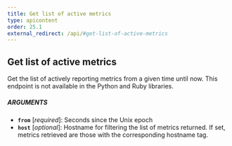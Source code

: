 ```yaml
---
title: Get list of active metrics
type: apicontent
order: 25.1
external_redirect: /api/#get-list-of-active-metrics
---
```


## Get list of active metrics
Get the list of actively reporting metrics from a given time until now. This endpoint is not available in the Python and Ruby libraries.

##### ARGUMENTS
* **`from`** [*required*]:
    Seconds since the Unix epoch
* **`host`** [*optional*]:
    Hostname for filtering the list of metrics returned. If set, metrics retrieved are those with the corresponding hostname tag.
